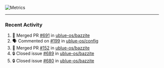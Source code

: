 ![Metrics](https://metrics.lecoq.io/KyleGospo?template=classic&base=header%2C%20activity%2C%20community%2C%20repositories%2C%20metadata&base.indepth=false&base.hireable=false&base.skip=false&config.timezone=America%2FLos_Angeles)

---
### Recent Activity
<!--START_SECTION:activity-->
1. 🎉 Merged PR [#691](https://github.com/ublue-os/bazzite/pull/691) in [ublue-os/bazzite](https://github.com/ublue-os/bazzite)
2. 🗣 Commented on [#199](https://github.com/ublue-os/config/pull/199#issuecomment-1899120334) in [ublue-os/config](https://github.com/ublue-os/config)
3. 🎉 Merged PR [#152](https://github.com/ublue-os/bazzite/pull/152) in [ublue-os/bazzite](https://github.com/ublue-os/bazzite)
4. 🔒 Closed issue [#689](https://github.com/ublue-os/bazzite/issues/689) in [ublue-os/bazzite](https://github.com/ublue-os/bazzite)
5. 🔒 Closed issue [#680](https://github.com/ublue-os/bazzite/issues/680) in [ublue-os/bazzite](https://github.com/ublue-os/bazzite)
<!--END_SECTION:activity-->
